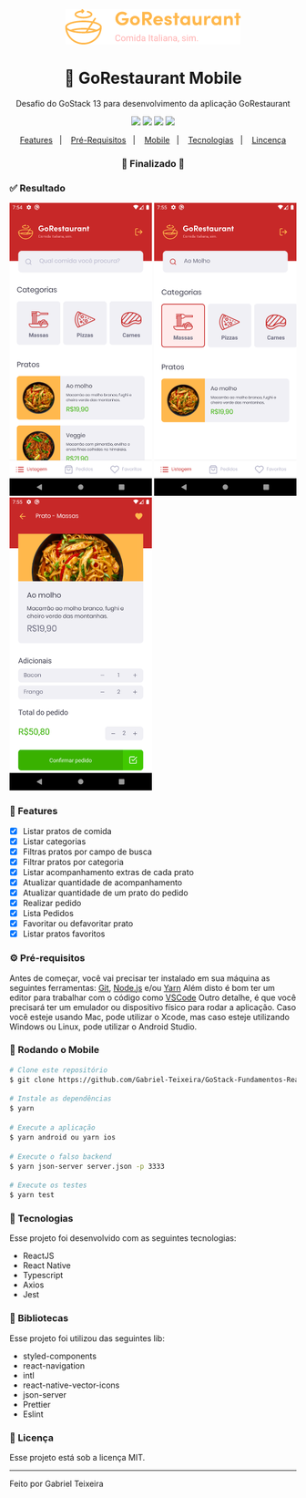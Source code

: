 <p align="center">
  <img src="https://github.com/gabriel-nt/GoRestaurant/blob/master/src/assets/logo-git.png" alt="GoRestaurant" />
</p>
<h1 align="center">
    🚀 GoRestaurant Mobile
</h1>
<p align="center">Desafio do GoStack 13 para desenvolvimento da aplicação GoRestaurant</p>

<p align="center">
  <img src="https://img.shields.io/badge/react%20native%20version-0.62.2-informational"/>
  <!--<img src="https://img.shields.io/badge/repo%20size-2.00%20MB-informational" />-->
  <img src="https://img.shields.io/badge/score-10.00-important" />
  <img src="https://img.shields.io/badge/last%20commit-september-blue" />
  <img src="https://img.shields.io/badge/license-MIT-success"/>
</p>

<p align="center">
  <a href="#-features">Features</a>&nbsp;&nbsp;&nbsp;|&nbsp;&nbsp;&nbsp;
  <a href="#-pré-requisitos">Pré-Requisitos</a>&nbsp;&nbsp;&nbsp;|&nbsp;&nbsp;&nbsp;
  <a href="#-rodando-o-mobile">Mobile</a>&nbsp;&nbsp;&nbsp;|&nbsp;&nbsp;&nbsp;
  <a href="#-tecnologias">Tecnologias</a>&nbsp;&nbsp;&nbsp;|&nbsp;&nbsp;&nbsp;
  <a href="#-licença">Lincença</a>
</p>

<h3 align="center"> 
🚧  Finalizado  🚧
</h3>

### ✅ Resultado
<p>
  <img src="https://github.com/gabriel-nt/GoRestaurant-Mobile/blob/master/src/assets/dashboard.png" alt="GoRestaurant" width="250"/>
  <img src="https://github.com/gabriel-nt/GoRestaurant-Mobile/blob/master/src/assets/food-filter.png" alt="GoRestaurant" width="250"/>
  <img src="https://github.com/gabriel-nt/GoRestaurant-Mobile/blob/master/src/assets/food-detail.png" alt="GoRestaurant" width="250"/>
</p>

### 📎 Features

- [x] Listar pratos de comida
- [x] Listar categorias
- [x] Filtras pratos por campo de busca
- [x] Filtrar pratos por categoria
- [x] Listar acompanhamento extras de cada prato
- [x] Atualizar quantidade de acompanhamento
- [x] Atualizar quantidade de um prato do pedido
- [x] Realizar pedido
- [x] Lista Pedidos
- [x] Favoritar ou defavoritar prato
- [x] Listar pratos favoritos

### ⚙ Pré-requisitos

Antes de começar, você vai precisar ter instalado em sua máquina as seguintes ferramentas:
[Git](https://git-scm.com), [Node.js](https://nodejs.org/en/) e/ou [Yarn](https://https://yarnpkg.com/) 
Além disto é bom ter um editor para trabalhar com o código como [VSCode](https://code.visualstudio.com/)
Outro detalhe, é que você precisará ter um emulador ou dispositivo físico para rodar a aplicação. 
Caso você esteje usando Mac, pode utilizar o Xcode, mas caso esteje utilizando Windows ou Linux, pode utilizar o Android Studio.

### 🎲 Rodando o Mobile

```bash
# Clone este repositório
$ git clone https://github.com/Gabriel-Teixeira/GoStack-Fundamentos-React-Native

# Instale as dependências
$ yarn

# Execute a aplicação
$ yarn android ou yarn ios

# Execute o falso backend
$ yarn json-server server.json -p 3333

# Execute os testes
$ yarn test
```

### 🚀 Tecnologias

Esse projeto foi desenvolvido com as seguintes tecnologias:

- ReactJS
- React Native
- Typescript
- Axios
- Jest

### 📕 Bibliotecas

Esse projeto foi utilizou das seguintes lib:

- styled-components
- react-navigation
- intl
- react-native-vector-icons
- json-server
- Prettier
- Eslint

### 📝 Licença

Esse projeto está sob a licença MIT.

<hr/>

Feito por Gabriel Teixeira

